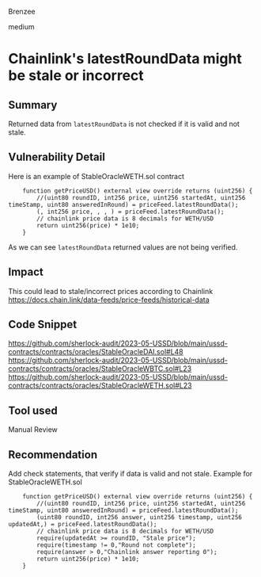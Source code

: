 Brenzee

medium

# Chainlink's latestRoundData might be stale or incorrect

## Summary
Returned data from `latestRoundData` is not checked if it is valid and not stale.

## Vulnerability Detail
Here is an example of StableOracleWETH.sol contract
```solidity
    function getPriceUSD() external view override returns (uint256) {
        //(uint80 roundID, int256 price, uint256 startedAt, uint256 timeStamp, uint80 answeredInRound) = priceFeed.latestRoundData();
        (, int256 price, , , ) = priceFeed.latestRoundData();
        // chainlink price data is 8 decimals for WETH/USD
        return uint256(price) * 1e10;
    }
```
As we can see `latestRoundData` returned values are not being verified.

## Impact
This could lead to stale/incorrect prices according to Chainlink https://docs.chain.link/data-feeds/price-feeds/historical-data

## Code Snippet
https://github.com/sherlock-audit/2023-05-USSD/blob/main/ussd-contracts/contracts/oracles/StableOracleDAI.sol#L48
https://github.com/sherlock-audit/2023-05-USSD/blob/main/ussd-contracts/contracts/oracles/StableOracleWBTC.sol#L23
https://github.com/sherlock-audit/2023-05-USSD/blob/main/ussd-contracts/contracts/oracles/StableOracleWETH.sol#L23

## Tool used
Manual Review

## Recommendation
Add check statements, that verify if data is valid and not stale.
Example for StableOracleWETH.sol
```solidity
    function getPriceUSD() external view override returns (uint256) {
        //(uint80 roundID, int256 price, uint256 startedAt, uint256 timeStamp, uint80 answeredInRound) = priceFeed.latestRoundData();
        (uint80 roundID, int256 answer, uint256 timestamp, uint256 updatedAt,) = priceFeed.latestRoundData();
        // chainlink price data is 8 decimals for WETH/USD
        require(updatedAt >= roundID, "Stale price");
        require(timestamp != 0,"Round not complete");
        require(answer > 0,"Chainlink answer reporting 0");
        return uint256(price) * 1e10;
    }
```